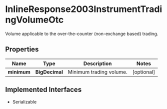 

# InlineResponse2003InstrumentTradingVolumeOtc

Volume applicable to the over-the-counter (non-exchange based) trading.

## Properties

Name | Type | Description | Notes
------------ | ------------- | ------------- | -------------
**minimum** | **BigDecimal** | Minimum trading volume. |  [optional]


## Implemented Interfaces

* Serializable


